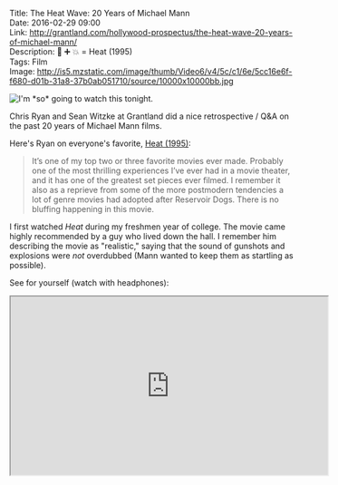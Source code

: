 Title: The Heat Wave: 20 Years of Michael Mann  
Date: 2016-02-29 09:00  
Link: http://grantland.com/hollywood-prospectus/the-heat-wave-20-years-of-michael-mann/  
Description: 🔫 ➕ 💥 = Heat (1995)  
Tags: Film  
Image: http://is5.mzstatic.com/image/thumb/Video6/v4/5c/c1/6e/5cc16e6f-f680-d01b-31a8-37b0ab051710/source/10000x10000bb.jpg  

<!-- FitVids (http://fitvidsjs.com) -->
<script src="/js/fitvids.js"></script>
<script>
	$(document).ready(function(){
		$(".entry").fitVids();
	});
</script>

![I'm \*so\* going to watch this tonight.][1]

Chris Ryan and Sean Witzke at Grantland did a nice retrospective / Q&A on the past 20 years of Michael Mann films.

Here's Ryan on everyone's favorite, [Heat (1995)][2]:

> It’s one of my top two or three favorite movies ever made. Probably one of the most thrilling experiences I’ve ever had in a movie theater, and it has one of the greatest set pieces ever filmed. I remember it also as a reprieve from some of the more postmodern tendencies a lot of genre movies had adopted after Reservoir Dogs. There is no bluffing happening in this movie.

I first watched <i>Heat</i> during my freshmen year of college. The movie came highly recommended by a guy who lived down the hall. I remember him describing the movie as "realistic," saying that the sound of gunshots and explosions were *not* overdubbed (Mann wanted to keep them as startling as possible).

See for yourself (watch with headphones):

<iframe width="560" height="315" src="https://www.youtube.com/embed/b60-sEXUPBY" allowfullscreen></iframe>

[1]: http://is5.mzstatic.com/image/thumb/Video6/v4/5c/c1/6e/5cc16e6f-f680-d01b-31a8-37b0ab051710/source/10000x10000bb.jpg "Heat (1995)"
[2]: https://en.wikipedia.org/wiki/Heat_(1995_film) "Wikipedia: 'Heat (1995)'"